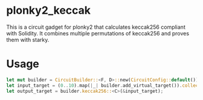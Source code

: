 # plonky2_keccak

This is a circuit gadget for plonky2 that calculates keccak256 compliant with Solidity.
It combines multiple permutations of keccak256 and proves them with starky.

# Usage

```rust
let mut builder = CircuitBuilder::<F, D>::new(CircuitConfig::default());
let input_target = (0..10).map(|_| builder.add_virtual_target()).collect::<Vec<_>>();
let output_target = builder.keccak256::<C>(&input_target);
```
